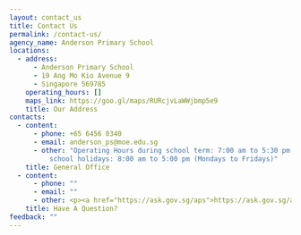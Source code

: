 ```yaml
---
layout: contact_us
title: Contact Us
permalink: /contact-us/
agency_name: Anderson Primary School
locations:
  - address:
      - Anderson Primary School
      - 19 Ang Mo Kio Avenue 9
      - Singapore 569785
    operating_hours: []
    maps_link: https://goo.gl/maps/RURcjvLaWWjbmp5e9
    title: Our Address
contacts:
  - content:
      - phone: +65 6456 0340
      - email: anderson_ps@moe.edu.sg
      - other: "Operating Hours during school term: 7:00 am to 5:30 pm. During the
          school holidays: 8:00 am to 5:00 pm (Mondays to Fridays)"
    title: General Office
  - content:
      - phone: ""
      - email: ""
      - other: <p><a href="https://ask.gov.sg/aps">https://ask.gov.sg/aps</a></p>
    title: Have A Question?
feedback: ""
---
```

